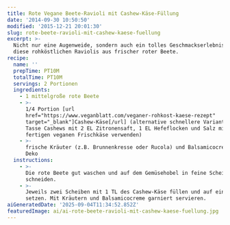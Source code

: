 ```yaml
---
title: Rote Vegane Beete-Ravioli mit Cashew-Käse-Füllung
date: '2014-09-30 10:50:50'
modified: '2015-12-21 20:01:30'
slug: rote-beete-ravioli-mit-cashew-kaese-fuellung
excerpt: >-
  Nicht nur eine Augenweide, sondern auch ein tolles Geschmackserlebnis sind
  diese rohköstlichen Raviolis aus frischer roter Beete.
recipe:
  name: ''
  prepTime: PT10M
  totalTime: PT10M
  servings: 2 Portionen
  ingredients:
    - 1 mittelgroße rote Beete
    - >-
      1/4 Portion [url
      href="https://www.veganblatt.com/veganer-rohkost-kaese-rezept"
      target="_blank"]Cashew-Käse[/url] (alternative schnellere Variante: 1/2
      Tasse Cashews mit 2 EL Zitronensaft, 1 EL Hefeflocken und Salz mixen oder
      fertigen veganen Frischkäse verwenden)
    - >-
      frische Kräuter (z.B. Brunnenkresse oder Rucola) und Balsamicocreme als
      Deko
  instructions:
    - >-
      Die rote Beete gut waschen und auf dem Gemüsehobel in feine Scheiben
      schneiden.
    - >-
      Jeweils zwei Scheiben mit 1 TL des Cashew-Käse füllen und auf einen Teller
      setzen. Mit Kräutern und Balsamicocreme garniert servieren.
aiGeneratedDate: '2025-09-04T11:34:52.852Z'
featuredImage: ai/ai-rote-beete-ravioli-mit-cashew-kaese-fuellung.jpg
---
```


[<!-- Image removed (no copyright): rohkost-ravioli.jpg -->](https://www.veganblatt.com/i/rohkost-ravioli.jpg)

